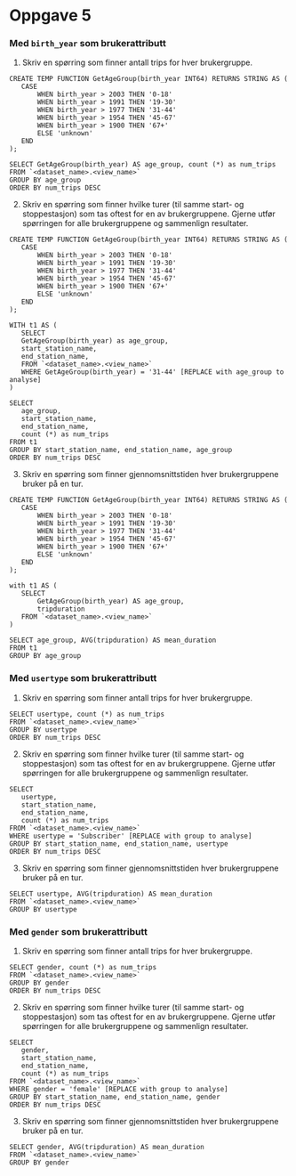 # Oppgave 5

### Med `birth_year` som brukerattributt
1. Skriv en spørring som finner antall trips for hver brukergruppe.
```
CREATE TEMP FUNCTION GetAgeGroup(birth_year INT64) RETURNS STRING AS (
   CASE
       WHEN birth_year > 2003 THEN '0-18'
       WHEN birth_year > 1991 THEN '19-30'
       WHEN birth_year > 1977 THEN '31-44'
       WHEN birth_year > 1954 THEN '45-67'
       WHEN birth_year > 1900 THEN '67+'
       ELSE 'unknown'
   END
);
 
SELECT GetAgeGroup(birth_year) AS age_group, count (*) as num_trips
FROM `<dataset_name>.<view_name>`
GROUP BY age_group
ORDER BY num_trips DESC
```
 
2. Skriv en spørring som finner hvilke turer (til samme start- og stoppestasjon) som tas oftest for en av brukergruppene. Gjerne utfør spørringen for alle brukergruppene og sammenlign resultater.
```
CREATE TEMP FUNCTION GetAgeGroup(birth_year INT64) RETURNS STRING AS (
   CASE
       WHEN birth_year > 2003 THEN '0-18'
       WHEN birth_year > 1991 THEN '19-30'
       WHEN birth_year > 1977 THEN '31-44'
       WHEN birth_year > 1954 THEN '45-67'
       WHEN birth_year > 1900 THEN '67+'
       ELSE 'unknown'
   END
);

WITH t1 AS (
   SELECT
   GetAgeGroup(birth_year) as age_group,
   start_station_name,
   end_station_name,
   FROM `<dataset_name>.<view_name>`
   WHERE GetAgeGroup(birth_year) = '31-44' [REPLACE with age_group to analyse]
)
 
SELECT
   age_group,
   start_station_name,
   end_station_name,
   count (*) as num_trips
FROM t1
GROUP BY start_station_name, end_station_name, age_group
ORDER BY num_trips DESC
```

3. Skriv en spørring som finner gjennomsnittstiden hver brukergruppene bruker på en tur.
```
CREATE TEMP FUNCTION GetAgeGroup(birth_year INT64) RETURNS STRING AS (
   CASE
       WHEN birth_year > 2003 THEN '0-18'
       WHEN birth_year > 1991 THEN '19-30'
       WHEN birth_year > 1977 THEN '31-44'
       WHEN birth_year > 1954 THEN '45-67'
       WHEN birth_year > 1900 THEN '67+'
       ELSE 'unknown'
   END
);

with t1 AS (
   SELECT
       GetAgeGroup(birth_year) AS age_group,
       tripduration
   FROM `<dataset_name>.<view_name>`
)
 
SELECT age_group, AVG(tripduration) AS mean_duration
FROM t1
GROUP BY age_group
```

### Med `usertype` som brukerattributt
1. Skriv en spørring som finner antall trips for hver brukergruppe.
```
SELECT usertype, count (*) as num_trips
FROM `<dataset_name>.<view_name>`
GROUP BY usertype
ORDER BY num_trips DESC
```

2. Skriv en spørring som finner hvilke turer (til samme start- og stoppestasjon) som tas oftest for en av brukergruppene. Gjerne utfør spørringen for alle brukergruppene og sammenlign resultater.
```
SELECT
   usertype,
   start_station_name,
   end_station_name,
   count (*) as num_trips
FROM `<dataset_name>.<view_name>`
WHERE usertype = 'Subscriber' [REPLACE with group to analyse]
GROUP BY start_station_name, end_station_name, usertype
ORDER BY num_trips DESC
```

3. Skriv en spørring som finner gjennomsnittstiden hver brukergruppene bruker på en tur.
```
SELECT usertype, AVG(tripduration) AS mean_duration
FROM `<dataset_name>.<view_name>`
GROUP BY usertype
```

### Med `gender` som brukerattributt
1. Skriv en spørring som finner antall trips for hver brukergruppe.
```
SELECT gender, count (*) as num_trips
FROM `<dataset_name>.<view_name>`
GROUP BY gender
ORDER BY num_trips DESC
```

2. Skriv en spørring som finner hvilke turer (til samme start- og stoppestasjon) som tas oftest for en av brukergruppene. Gjerne utfør spørringen for alle brukergruppene og sammenlign resultater.
```
SELECT
   gender,
   start_station_name,
   end_station_name,
   count (*) as num_trips
FROM `<dataset_name>.<view_name>`
WHERE gender = 'female' [REPLACE with group to analyse]
GROUP BY start_station_name, end_station_name, gender
ORDER BY num_trips DESC
```

3. Skriv en spørring som finner gjennomsnittstiden hver brukergruppene bruker på en tur.
```
SELECT gender, AVG(tripduration) AS mean_duration
FROM `<dataset_name>.<view_name>`
GROUP BY gender
```
